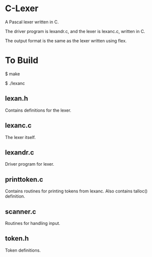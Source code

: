 # C-Lexer

A Pascal lexer written in C.

The driver program is lexandr.c, and the lexer is lexanc.c, written in C.

The output format is the same as the lexer written using flex.

# To Build

$ make

$ ./lexanc

## lexan.h

Contains definitions for the lexer.

## lexanc.c

The lexer itself.

## lexandr.c

Driver program for lexer.

## printtoken.c

Contains routines for printing tokens from lexanc. Also contains talloc() definition.

## scanner.c

Routines for handling input.

## token.h

Token definitions.